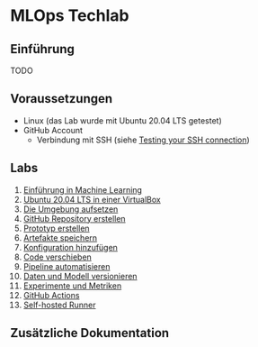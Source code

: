 # MLOps Techlab

## Einführung

TODO

## Voraussetzungen

- Linux (das Lab wurde mit Ubuntu 20.04 LTS getestet)
- GitHub Account
    - Verbindung mit SSH (siehe [Testing your SSH connection](https://docs.github.com/en/authentication/connecting-to-github-with-ssh/testing-your-ssh-connection))

## Labs

1. [Einführung in Machine Learning](labs/010_introduction_to_ml.md)
1. [Ubuntu 20.04 LTS in einer VirtualBox](labs/015_setup_virtualbox.md)
1. [Die Umgebung aufsetzen](labs/020_setup_environment.md)
1. [GitHub Repository erstellen](labs/025_create_github_repository.md)
1. [Prototyp erstellen](labs/030_create_prototype.md)
1. [Artefakte speichern](labs/035_save_artifacts.md)
1. [Konfiguration hinzufügen](labs/040_add_config.md)
1. [Code verschieben](labs/045_move_code.md)
1. [Pipeline automatisieren](labs/050_automate_pipeline.md)
1. [Daten und Modell versionieren](labs/060_versioning_data.md)
1. [Experimente und Metriken](labs/070_experiments.md)
1. [GitHub Actions](labs/080_github_actions.md)
1. [Self-hosted Runner](labs/090_self_hosted_runner.md)

## Zusätzliche Dokumentation

